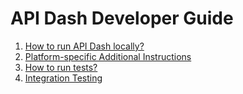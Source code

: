 # API Dash Developer Guide

1. [How to run API Dash locally?](https://github.com/foss42/apidash/blob/main/doc/dev_guide/setup_run.md)
2. [Platform-specific Additional Instructions](https://github.com/foss42/apidash/blob/main/doc/dev_guide/platform_specific_instructions.md)
3. [How to run tests?](https://github.com/foss42/apidash/blob/main/doc/dev_guide/testing.md)
4. [Integration Testing](https://github.com/foss42/apidash/blob/main/doc/dev_guide/integration_testing.md)
